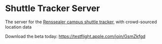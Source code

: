 # Shuttle Tracker Server
The server for the [Renssealer campus shuttle tracker](https://github.com/wtg/Shuttle-Tracker-SwiftUI), with crowd-sourced location data

Download the beta today: https://testflight.apple.com/join/GsmZkfgd

